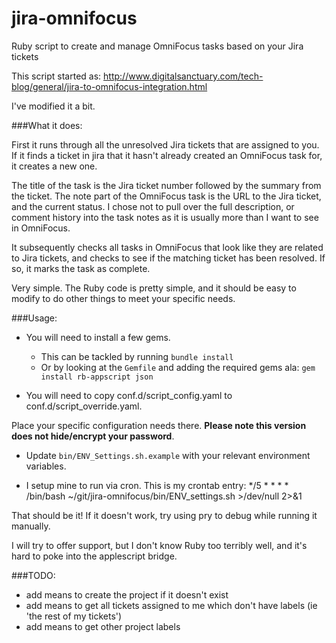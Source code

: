 jira-omnifocus
==============

Ruby script to create and manage OmniFocus tasks based on your Jira tickets

This script started as:
http://www.digitalsanctuary.com/tech-blog/general/jira-to-omnifocus-integration.html

I've modified it a bit.

###What it does:

First it runs through all the unresolved Jira tickets that are assigned to you.
If it finds a ticket in jira that it hasn't already created an OmniFocus task for, it creates a new one.

The title of the task is the Jira ticket number followed by the summary from the ticket.  The note part of the OmniFocus task is the URL to the Jira ticket, and the current status.  I chose not to pull over the full description, or comment history into the task notes as it is usually more than I want to see in OmniFocus.

It subsequently checks all tasks in OmniFocus that look like they are related to Jira tickets, and checks to see if the matching ticket has been resolved.  If so, it marks the task as complete.


Very simple.  The Ruby code is pretty simple, and it should be easy to modify to do other things to meet your specific needs.

###Usage:

  * You will need to install a few gems.
    * This can be tackled by running `bundle install`
    * Or by looking at the `Gemfile` and adding the required gems ala: `gem install rb-appscript json`

  * You will need to copy conf.d/script_config.yaml to conf.d/script_override.yaml.

  Place your specific configuration needs there. **Please note this version does not hide/encrypt your password**.
  * Update `bin/ENV_Settings.sh.example` with your relevant environment variables.

  * I setup mine to run via cron. This is my crontab entry:
    */5 * * * * /bin/bash ~/git/jira-omnifocus/bin/ENV_settings.sh >/dev/null 2>&1


That should be it!  If it doesn't work, try using pry to debug while running it manually.

I will try to offer support, but I don't know Ruby too terribly well, and it's hard to poke into the applescript bridge.

###TODO:
  * add means to create the project if it doesn't exist
  * add means to get all tickets assigned to me which don't have labels (ie 'the rest of my tickets')
  * add means to get other project labels



